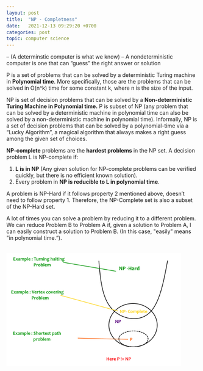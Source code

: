 ```yaml
---
layout: post
title:  "NP - Completness"
date:   2021-12-13 09:29:20 +0700
categories: post
topic: computer science
---
```


– (A determinstic computer is what we know)
– A nondeterministic computer is one that can “guess” the right
answer or solution 

P is a set of problems that can be solved by a deterministic Turing machine in **Polynomial time**. More specifically, those are the problems that can be solved in O(n^k) time for some
constant k, where n is the size of the input.

NP is set of decision problems that can be solved by a **Non-deterministic Turing Machine in Polynomial time.** P is subset of NP (any problem that can be solved by a deterministic machine in polynomial time can also be solved by a non-deterministic machine in polynomial time). 
Informally, NP is a set of decision problems that can be solved by a polynomial-time via a “Lucky Algorithm”, a magical algorithm that always makes a right guess among the given set of choices.


**NP-complete** problems are the **hardest problems** in the NP set.  A decision problem L is NP-complete if: 
1) **L is in NP** (Any given solution for NP-complete problems can be verified quickly, but there is no efficient known solution). 
2) Every problem in **NP is reducible to L in polynomial time**.

A problem is NP-Hard if it follows property 2 mentioned above, doesn’t need to follow property 1. Therefore, the NP-Complete set is also a subset of the NP-Hard set. 

A lot of times you can solve a problem by reducing it to a different problem. We can reduce Problem B to Problem A if, given a solution to Problem A, I can easily
construct a solution to Problem B. (In this case, "easily" means "in polynomial time.“).

&nbsp;&nbsp;&nbsp;&nbsp;&nbsp;&nbsp;&nbsp;&nbsp;&nbsp;&nbsp;&nbsp;&nbsp;&nbsp;&nbsp;&nbsp;&nbsp;&nbsp;&nbsp; 
&nbsp;&nbsp;&nbsp;&nbsp;&nbsp;&nbsp;&nbsp;&nbsp;&nbsp;&nbsp;&nbsp;&nbsp;&nbsp;&nbsp;&nbsp;&nbsp;&nbsp;&nbsp; 
&nbsp;&nbsp;&nbsp;&nbsp;&nbsp;&nbsp;&nbsp;&nbsp;&nbsp;&nbsp;&nbsp;&nbsp;&nbsp;&nbsp;&nbsp;&nbsp;&nbsp;&nbsp; 
![reccurence](../../assets/posts_images/np_0.png)


